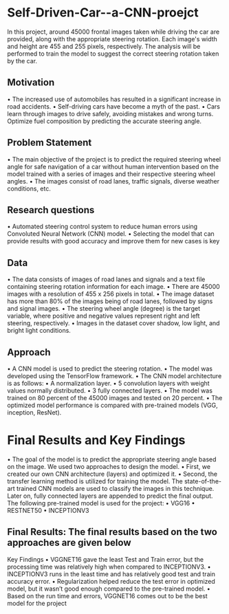 # Self-Driven-Car--a-CNN-proejct
In this project, around 45000 frontal images taken while driving the car are provided, along with the appropriate steering rotation. Each image's width and height are 455 and 255 pixels, respectively. The analysis will be performed to train the model to suggest the correct steering rotation taken by the car.
## Motivation
• The increased use of automobiles has resulted in a significant increase in road accidents.
• Self-driving cars have become a myth of the past.
• Cars learn through images to drive safely, avoiding mistakes and wrong turns. Optimize fuel composition by predicting the accurate 
steering angle.
## Problem Statement 
• The main objective of the project is to predict the required steering wheel angle for safe navigation of a car without human intervention
based on the model trained with a series of images and their respective steering wheel angles.
• The images consist of road lanes, traffic signals, diverse weather conditions, etc.
## Research questions
• Automated steering control system to reduce human errors using Convoluted Neural Network (CNN) model.
• Selecting the model that can provide results with good accuracy and improve them for new cases is key
## Data
• The data consists of images of road lanes and signals and a text file
containing steering rotation information for each image.
• There are 45000 images with a resolution of 455 x 256 pixels in 
total.
• The image dataset has more than 80% of the images being of road
lanes, followed by signs and signal images.
• The steering wheel angle (degree) is the target variable, where
positive and negative values represent right and left steering,
respectively.
• Images in the dataset cover shadow, low light, and bright light
conditions.
## Approach
• A CNN model is used to predict the steering rotation.
• The model was developed using the TensorFlow framework.
• The CNN model architecture is as follows:
• A normalization layer.
• 5 convolution layers with weight values normally distributed.
• 3 fully connected layers.
• The model was trained on 80 percent of the 45000 images and tested
on 20 percent.
• The optimized model performance is compared with pre-trained
models (VGG, inception, ResNet).
# Final Results and Key Findings
• The goal of the model is to predict the appropriate steering angle based on the image. We used two approaches to design the model.
• First, we created our own CNN architecture (layers) and optimized it.
• Second, the transfer learning method is utilized for training the model. The state-of-the-art trained CNN models are used to classify the images in
this technique. Later on, fully connected layers are appended to predict the final output. The following pre-trained model is used for the project:
• VGG16
• RESTNET50
• INCEPTIONV3
## Final Results: The final results based on the two approaches are given below
Key Findings
• VGGNET16 gave the least Test and Train error, but the processing time was relatively high when compared to INCEPTIONV3.
• INCEPTIONV3 runs in the least time and has relatively good test and train accuracy error.
• Regularization helped reduce the test error in optimized model, but it wasn’t good enough compared to the pre-trained model.
• Based on the run time and errors, VGGNET16 comes out to be the best model for the project
